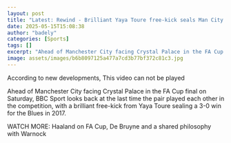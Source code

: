 ```yaml
---
layout: post
title: "Latest: Rewind - Brilliant Yaya Toure free-kick seals Man City win in FA Cup"
date: 2025-05-15T15:08:38
author: "badely"
categories: [Sports]
tags: []
excerpt: "Ahead of Manchester City facing Crystal Palace in the FA Cup final on Saturday, BBC Sport looks back at the last time the pair played each other in th"
image: assets/images/b6b8097125a477a7cd3b77bf372c81c3.jpg
---
```


According to new developments, This video can not be played

Ahead of Manchester City facing Crystal Palace in the FA Cup final on Saturday, BBC Sport looks back at the last time the pair played each other in the competition, with a brilliant free-kick from Yaya Toure sealing a 3-0 win for the Blues in 2017. 

WATCH MORE: Haaland on FA Cup, De Bruyne and a shared philosophy with Warnock

